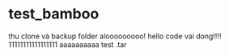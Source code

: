 # test_bamboo
thu clone và backup folder
alooooooooo!
hello
code vai dong!!!!
11111111111111111
aaaaaaaaaa
test .tar
